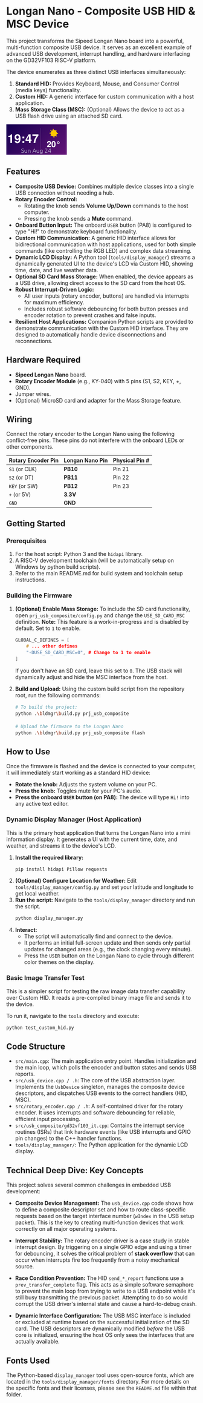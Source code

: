 # Longan Nano - Composite USB HID & MSC Device

This project transforms the Sipeed Longan Nano board into a powerful, multi-function composite USB device. It serves as an excellent example of advanced USB development, interrupt handling, and hardware interfacing on the GD32VF103 RISC-V platform.

The device enumerates as three distinct USB interfaces simultaneously:
1.  **Standard HID:** Provides Keyboard, Mouse, and Consumer Control (media keys) functionality.
2.  **Custom HID:** A generic interface for custom communication with a host application.
3.  **Mass Storage Class (MSC):** (Optional) Allows the device to act as a USB flash drive using an attached SD card.

![Live Display UI](display.png)

## Features

- **Composite USB Device:** Combines multiple device classes into a single USB connection without needing a hub.
- **Rotary Encoder Control:**
  - Rotating the knob sends **Volume Up/Down** commands to the host computer.
  - Pressing the knob sends a **Mute** command.
- **Onboard Button Input:** The onboard `USER` button (PA8) is configured to type "Hi!" to demonstrate keyboard functionality.
- **Custom HID Communication:** A generic HID interface allows for bidirectional communication with host applications, used for both simple commands (like controlling the RGB LED) and complex data streaming.
- **Dynamic LCD Display:** A Python tool (`tools/display_manager`) streams a dynamically generated UI to the device's LCD via Custom HID, showing time, date, and live weather data.
- **Optional SD Card Mass Storage:** When enabled, the device appears as a USB drive, allowing direct access to the SD card from the host OS.
- **Robust Interrupt-Driven Logic:**
  - All user inputs (rotary encoder, buttons) are handled via interrupts for maximum efficiency.
  - Includes robust software debouncing for both button presses and encoder rotation to prevent crashes and false inputs.
- **Resilient Host Applications:** Companion Python scripts are provided to demonstrate communication with the Custom HID interface. They are designed to automatically handle device disconnections and reconnections.

## Hardware Required

- **Sipeed Longan Nano** board.
- **Rotary Encoder Module** (e.g., KY-040) with 5 pins (S1, S2, KEY, +, GND).
- Jumper wires.
- (Optional) MicroSD card and adapter for the Mass Storage feature.

## Wiring

Connect the rotary encoder to the Longan Nano using the following conflict-free pins. These pins do not interfere with the onboard LEDs or other components.

| Rotary Encoder Pin | Longan Nano Pin | Physical Pin # |
| :----------------- | :-------------- | :------------- |
| `S1` (or CLK)      | **PB10**        | Pin 21         |
| `S2` (or DT)       | **PB11**        | Pin 22         |
| `KEY` (or SW)      | **PB12**        | Pin 23         |
| `+` (or 5V)        | **3.3V**        |                |
| `GND`              | **GND**         |                |

## Getting Started

### Prerequisites

1.  For the host script: Python 3 and the `hidapi` library.
2.  A RISC-V development toolchain (will be automatically setup on Windows by python build scripts).
3.  Refer to the main README.md for build system and toolchain setup instructions.

### Building the Firmware

1.  **(Optional) Enable Mass Storage:**
    To include the SD card functionality, open `prj_usb_composite/config.py` and change the `USE_SD_CARD_MSC` definition.
    **Note:** This feature is a work-in-progress and is disabled by default. Set to `1` to enable.
    ```cpp
    GLOBAL_C_DEFINES = [
        # ... other defines
        "-DUSE_SD_CARD_MSC=0", # Change to 1 to enable
    ]
    ```
    If you don't have an SD card, leave this set to `0`. The USB stack will dynamically adjust and hide the MSC interface from the host.

2.  **Build and Upload:**
    Using the custom build script from the repository root, run the following commands:
    ```bash
    # To build the project:
    python .\bldmgr\build.py prj_usb_composite

    # Upload the firmware to the Longan Nano
    python .\bldmgr\build.py prj_usb_composite flash
    ```

## How to Use

Once the firmware is flashed and the device is connected to your computer, it will immediately start working as a standard HID device:

- **Rotate the knob:** Adjusts the system volume on your PC.
- **Press the knob:** Toggles mute for your PC's audio.
- **Press the onboard `USER` button (on PA8):** The device will type `Hi!` into any active text editor.

### Dynamic Display Manager (Host Application)

This is the primary host application that turns the Longan Nano into a mini information display. It generates a UI with the current time, date, and weather, and streams it to the device's LCD.

1.  **Install the required library:**
    ```bash
    pip install hidapi Pillow requests
    ```
2.  **(Optional) Configure Location for Weather:**
    Edit `tools/display_manager/config.py` and set your latitude and longitude to get local weather.
3.  **Run the script:**
    Navigate to the `tools/display_manager` directory and run the script.
    ```sh
    python display_manager.py
    ```
4.  **Interact:**
    - The script will automatically find and connect to the device.
    - It performs an initial full-screen update and then sends only partial updates for changed areas (e.g., the clock changing every minute).
    - Press the `USER` button on the Longan Nano to cycle through different color themes on the display.

### Basic Image Transfer Test

This is a simpler script for testing the raw image data transfer capability over Custom HID. It reads a pre-compiled binary image file and sends it to the device.

To run it, navigate to the `tools` directory and execute:
```bash
python test_custom_hid.py
```

## Code Structure

- `src/main.cpp`: The main application entry point. Handles initialization and the main loop, which polls the encoder and button states and sends USB reports.
- `src/usb_device.cpp / .h`: The core of the USB abstraction layer. Implements the `UsbDevice` singleton, manages the composite device descriptors, and dispatches USB events to the correct handlers (HID, MSC).
- `src/rotary_encoder.cpp / .h`: A self-contained driver for the rotary encoder. It uses interrupts and software debouncing for reliable, efficient input processing.
- `src/usb_composite/gd32vf103_it.cpp`: Contains the interrupt service routines (ISRs) that link hardware events (like USB interrupts and GPIO pin changes) to the C++ handler functions.
- `tools/display_manager/`: The Python application for the dynamic LCD display.

## Technical Deep Dive: Key Concepts

This project solves several common challenges in embedded USB development:

- **Composite Device Management:** The `usb_device.cpp` code shows how to define a composite descriptor set and how to route class-specific requests based on the target interface number (`wIndex` in the USB setup packet). This is the key to creating multi-function devices that work correctly on all major operating systems.

- **Interrupt Stability:** The rotary encoder driver is a case study in stable interrupt design. By triggering on a single GPIO edge and using a timer for debouncing, it solves the critical problem of **stack overflow** that can occur when interrupts fire too frequently from a noisy mechanical source.

- **Race Condition Prevention:** The HID `send_*_report` functions use a `prev_transfer_complete` flag. This acts as a simple software semaphore to prevent the main loop from trying to write to a USB endpoint while it's still busy transmitting the previous packet. Attempting to do so would corrupt the USB driver's internal state and cause a hard-to-debug crash.

- **Dynamic Interface Configuration:** The USB MSC interface is included or excluded at runtime based on the successful initialization of the SD card. The USB descriptors are dynamically modified *before* the USB core is initialized, ensuring the host OS only sees the interfaces that are actually available.

## Fonts Used

The Python-based `display_manager` tool uses open-source fonts, which are located in the `tools/display_manager/fonts` directory. For more details on the specific fonts and their licenses, please see the `README.md` file within that folder.